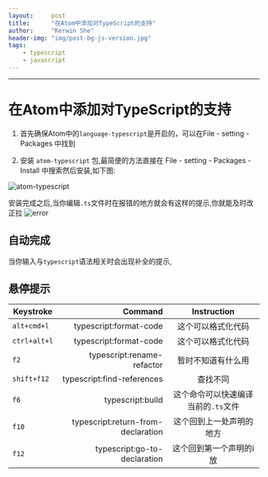 ```yaml
---
layout:     post
title:      "在Atom中添加对TypeScript的支持"
author:     "Kerwin She"
header-img: "img/post-bg-js-version.jpg"
tags:
    - typescript
    - javascript
---
```


------------------------
# 在Atom中添加对TypeScript的支持

1. 首先确保Atom中的`language-typescript`是开启的，可以在File - setting - Packages 中找到

2. 安装 `atom-typescript` 包,最简便的方法直接在 File - setting - Packages - Install 中搜索然后安装,如下图:

![atom-typescript]({{site.url}}/img/post/atom-typescript-1.png)

安装完成之后,当你编辑`.ts`文件时在报错的地方就会有这样的提示,你就能及时改正拉
![error]({{site.url}}/img/post/atom-typescript-2.png)

## 自动完成

当你输入与`typescript`语法相关时会出现补全的提示,

## 悬停提示

Keystroke| Command |  Instruction
--------   | -----:   | :----:
`alt+cmd+l `| typescript:format-code | 这个可以格式化代码
`ctrl+alt+l`|	typescript:format-code | 这个可以格式化代码
`f2`|typescript:rename-refactor | 暂时不知道有什么用
`shift+f12`|typescript:find-references | 查找不同
`f6` | 	typescript:build | 这个命令可以快速编译当前的`.ts`文件
`f10`|	typescript:return-from-declaration |这个回到上一处声明的地方
`f12`|	typescript:go-to-declaration |这个回到第一个声明的i放
